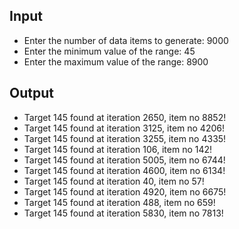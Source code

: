 ## Input

- Enter the number of data items to generate: 9000
- Enter the minimum value of the range: 45
- Enter the maximum value of the range: 8900

## Output

- Target 145 found at iteration 2650, item no 8852!
- Target 145 found at iteration 3125, item no 4206!
- Target 145 found at iteration 3255, item no 4335!
- Target 145 found at iteration 106, item no 142!
- Target 145 found at iteration 5005, item no 6744!
- Target 145 found at iteration 4600, item no 6134!
- Target 145 found at iteration 40, item no 57!
- Target 145 found at iteration 4920, item no 6675!
- Target 145 found at iteration 488, item no 659!
- Target 145 found at iteration 5830, item no 7813!
